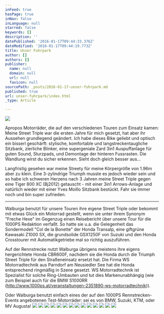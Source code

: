 ```yaml
---
inFeed: true
hasPage: true
inNav: false
inLanguage: null
starred: false
keywords: []
description: ''
datePublished: '2016-01-17T09:44:33.376Z'
dateModified: '2016-01-17T09:44:19.773Z'
title: Unser Fuhrpark
author: []
authors: []
publisher:
  name: null
  domain: null
  url: null
  favicon: null
sourcePath: _posts/2016-01-17-unser-fuhrpark.md
published: true
url: unser-fuhrpark/index.html
_type: Article

---
```

![](https://the-grid-user-content.s3-us-west-2.amazonaws.com/aaba84bb-6d92-46b2-aee2-b5a7345e8d30.JPG)

Apropos Motorräder, die auf den verschiedenen Touren zum Einsatz kamen: Meine Street Triple war die ersten Jahre für mich gesetzt, hat aber ihr Aussehen grundlegend geändert. Ich habe dieses Bike geliebt und optisch ein bisserl geschärft: stylische, komfortable und langstreckentaugliche Sitzbank, zierliche Blinker, eine supergeniale Zard 3in1 Auspuffanlage für guten Sound, Sturzpads, und Demontage der hinteren Fussrasten. Die Wandlung wirst du sicher erkennen. Sieht doch gleich besser aus...

Langfristig gesehen war meine Streety für meine Körpergröße von 1.96m aber zu klein. Eine 3-zylindrige Triumph musste es jedoch wieder sein und so habe ich schweren Herzens nach 3 Jahren meine Street Triple gegen eine Tiger 800 XC (Bj2012) getauscht - mit einer 3in1 Arrows-Anlage und natürlich wieder mit einer Yves Moillo Sitzbank bestückt. Fahr sie immer noch und bin  super zufrieden.

****

Walburga benutzt für unsere Touren ihre eigene Street Triple oder bekommt mit etwas Glück ein Motorrad gestellt, wenn sie unter ihrem Synonym "Freche Hexe" im Gegenzug einen Reisebericht über unsere Tour für die 1000PS Redaktion verfaßt. So hatte sie u.a. die Gelegenheit das Sondermodell "Col de la Bonette" der Honda Transalp, eine giftgrüne Kawasaki Z1000 SX, die grundsolide GSX1250F von Suzuki und den Honda Crosstourer mit Automatikgetriebe mal so richtig auszuführen.

Auf der Rennstrecke nutzt Walburga übrigens meistens ihre eigens hergerichtete Honda CBR600F, nachdem sie die Honda durch die Triumph Street Triple für den Straßeneinsatz ersetzt hat. Die Firma WS Motorradtechnik aus Parndorf am Neusiedler See hat die Honda entsprechend ringmäßig in Szene gesetzt. WS Motorradtechnik ist Spezialist für solche Ring-Umbauten und tut dies Markenunabhängig (wie zum Beispiel auch für die BMW S1000RR (http://www.1000ps.at/veranstaltungen-2351890-ws-motorradtechnik)).

Oder Walburga benutzt einfach eines der auf den 1000PS Rennstrecken-Events angebotenen Test-Motorräder: sei es von BMW, Suzuki, KTM, oder MV Augusta!
![](https://the-grid-user-content.s3-us-west-2.amazonaws.com/e481c9c3-0965-40c5-89d5-30b6de7e33af.JPG)
![](https://the-grid-user-content.s3-us-west-2.amazonaws.com/ac6b8484-6c97-441e-a247-3988b06ca56a.JPG)
![](https://the-grid-user-content.s3-us-west-2.amazonaws.com/8c7531ab-6d19-4dfa-8cd2-c6d86a648143.JPG)
![](https://the-grid-user-content.s3-us-west-2.amazonaws.com/66668928-6a8d-418d-8e0b-d30d3d072be5.JPG)
![](https://the-grid-user-content.s3-us-west-2.amazonaws.com/7ec43a56-717b-44bc-90f4-8fbc5623c740.JPG)
![](https://the-grid-user-content.s3-us-west-2.amazonaws.com/b24a79ee-0541-457c-b7d2-c8e62c24d00b.JPG)
![](https://the-grid-user-content.s3-us-west-2.amazonaws.com/4ffebc4f-4762-4464-8a52-17b113575e53.jpg)
![](https://the-grid-user-content.s3-us-west-2.amazonaws.com/e887492d-5e35-415c-83fb-5fc1eff77cfb.JPG)
![](https://the-grid-user-content.s3-us-west-2.amazonaws.com/06e42653-84b7-4069-992e-1b5766549afe.JPG)
![](https://the-grid-user-content.s3-us-west-2.amazonaws.com/79fcc292-2113-4ec4-a891-25ac0de5e5a3.JPG)
![](https://the-grid-user-content.s3-us-west-2.amazonaws.com/65104e9c-4782-4ef6-8e55-60fbc19807fc.JPG)
![](https://the-grid-user-content.s3-us-west-2.amazonaws.com/9b6b7b9d-75e4-4192-92b0-271bd535a664.JPG)
![](https://the-grid-user-content.s3-us-west-2.amazonaws.com/abba16d2-1cad-4efe-aec1-8fa62e8a973f.JPG)
![](https://the-grid-user-content.s3-us-west-2.amazonaws.com/0fd919c7-6108-4d08-ac1a-219166dfc2ca.JPG)
